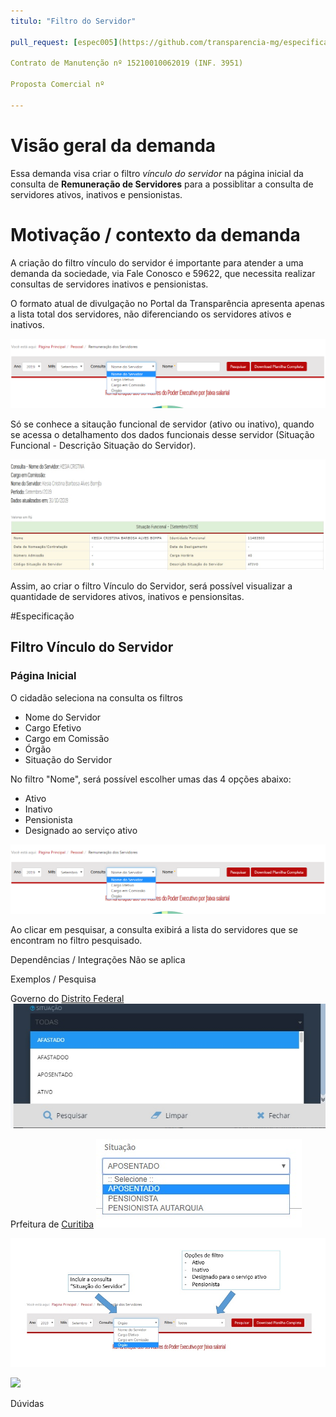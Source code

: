```yaml
---
titulo: "Filtro do Servidor"

pull_request: [espec005](https://github.com/transparencia-mg/especificacoes-portal-transparencia/blob/feat/especificacao-filtro-servidor/espec005_filtro-servidores/especificacao-filtro-servidor.md)

Contrato de Manutenção nº 15210010062019 (INF. 3951) 

Proposta Comercial nº

---
```

  
# Visão geral da demanda

Essa demanda visa criar o filtro *vínculo do servidor* na página inicial da consulta de **Remuneração de Servidores** para a possiblitar a consulta de servidores ativos, inativos e pensionistas.


# Motivação / contexto da demanda
A criação do filtro vínculo do servidor é importante para atender a uma demanda da sociedade, via Fale Conosco e 59622, que necessita realizar consultas de servidores inativos e pensionistas.

O formato atual de divulgação no Portal da Transparência apresenta apenas a lista total dos servidores, não diferenciando os servidores ativos e inativos.

![](static/filtro.png)

Só se conhece a sitaução funcional de servidor (ativo ou inativo), quando se acessa o detalhamento dos dados funcionais desse servidor (Situação Funcional - Descrição Situação do Servidor).

![](static/detalhamento_servidor.jpg)

Assim, ao criar o filtro Vínculo do Servidor, será possível visualizar a quantidade de servidores ativos, inativos e pensionsitas.

#Especificação

## Filtro Vínculo do Servidor

### Página Inicial

O cidadão seleciona na consulta os filtros 
- Nome do Servidor
- Cargo Efetivo
- Cargo em Comissão
- Órgão
- Situação do Servidor


No filtro "Nome", será possível escolher umas das 4 opções abaixo:
- Ativo
- Inativo
- Pensionista
- Designado ao serviço ativo

![](static/filtro.png)

Ao clicar em pesquisar, a consulta exibirá a lista do servidores que se encontram no filtro pesquisado.

Dependências / Integrações
Não se aplica

Exemplos / Pesquisa

Governo do [Distrito Federal](http://www.transparencia.df.gov.br/#/servidores/remuneracao)
![](static/distritofederal.jpg)

Prfeitura de [Curitiba](https://www.transparencia.curitiba.pr.gov.br/meta4/servidores.aspx)
![](static/curitiba.jpg)

![](static/filtros.jpg)

![](static/exemplos.jpg)

Dúvidas

